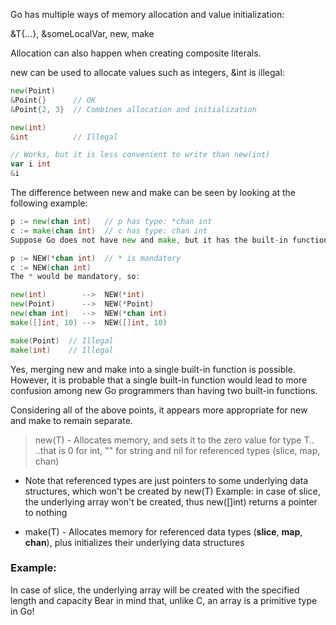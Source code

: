 Go has multiple ways of memory allocation and value initialization:

&T{...}, &someLocalVar, new, make

Allocation can also happen when creating composite literals.

new can be used to allocate values such as integers, &int is illegal:

```go
new(Point)
&Point{}      // OK
&Point{2, 3}  // Combines allocation and initialization

new(int)
&int          // Illegal

// Works, but it is less convenient to write than new(int)
var i int
&i
```
The difference between new and make can be seen by looking at the following example:

```go
p := new(chan int)   // p has type: *chan int
c := make(chan int)  // c has type: chan int
Suppose Go does not have new and make, but it has the built-in function NEW. Then the example code would look like this:

p := NEW(*chan int)  // * is mandatory
c := NEW(chan int)
The * would be mandatory, so:

new(int)        -->  NEW(*int)
new(Point)      -->  NEW(*Point)
new(chan int)   -->  NEW(*chan int)
make([]int, 10) -->  NEW([]int, 10)

make(Point)  // Illegal
make(int)    // Illegal
```

Yes, merging new and make into a single built-in function is possible. However, it is probable that a single built-in function would lead to more confusion among new Go programmers than having two built-in functions.

Considering all of the above points, it appears more appropriate for new and make to remain separate.

> new(T) - Allocates memory, and sets it to the zero value for type T..
..that is 0 for int, "" for string and nil for referenced types (slice, map, chan)

- Note that referenced types are just pointers to some underlying data structures, which won't be created by new(T)
Example: in case of slice, the underlying array won't be created, thus new([]int) returns a pointer to nothing


- make(T) - Allocates memory for referenced data types (**slice**, **map**, **chan**), plus initializes their underlying data structures

### Example:
In case of slice, the underlying array will be created with the specified length and capacity
Bear in mind that, unlike C, an array is a primitive type in Go!